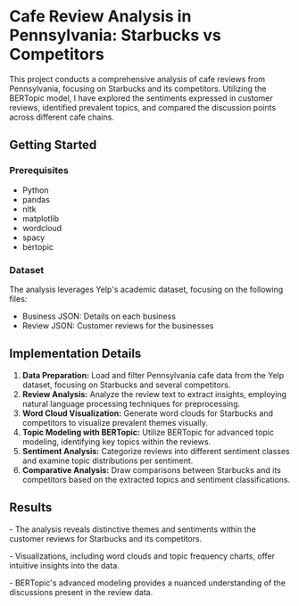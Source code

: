 <h1>Cafe Review Analysis in Pennsylvania: Starbucks vs Competitors</h1>

<p>This project conducts a comprehensive analysis of cafe reviews from Pennsylvania, focusing on Starbucks and its competitors. Utilizing the BERTopic model, I have explored the sentiments expressed in customer reviews, identified prevalent topics, and compared the discussion points across different cafe chains.</p>

<h2>Getting Started</h2>

<h3>Prerequisites</h3>
<ul>
  <li>Python</li>
  <li>pandas</li>
  <li>nltk</li>
  <li>matplotlib</li>
  <li>wordcloud</li>
  <li>spacy</li>
  <li>bertopic</li>
</ul>

<h3>Dataset</h3>
<p>The analysis leverages Yelp's academic dataset, focusing on the following files:</p>
<ul>
  <li>Business JSON: Details on each business</li>
  <li>Review JSON: Customer reviews for the businesses</li>
</ul>

<h2>Implementation Details</h2>

<ol>
  <li><strong>Data Preparation:</strong> Load and filter Pennsylvania cafe data from the Yelp dataset, focusing on Starbucks and several competitors.</li>
  <li><strong>Review Analysis:</strong> Analyze the review text to extract insights, employing natural language processing techniques for preprocessing.</li>
  <li><strong>Word Cloud Visualization:</strong> Generate word clouds for Starbucks and competitors to visualize prevalent themes visually.</li>
  <li><strong>Topic Modeling with BERTopic:</strong> Utilize BERTopic for advanced topic modeling, identifying key topics within the reviews.</li>
  <li><strong>Sentiment Analysis:</strong> Categorize reviews into different sentiment classes and examine topic distributions per sentiment.</li>
  <li><strong>Comparative Analysis:</strong> Draw comparisons between Starbucks and its competitors based on the extracted topics and sentiment classifications.</li>
</ol>

<h2>Results</h2>

<p>- The analysis reveals distinctive themes and sentiments within the customer reviews for Starbucks and its competitors.</p>
<p>- Visualizations, including word clouds and topic frequency charts, offer intuitive insights into the data.</p>
<p>- BERTopic's advanced modeling provides a nuanced understanding of the discussions present in the review data.</p>
